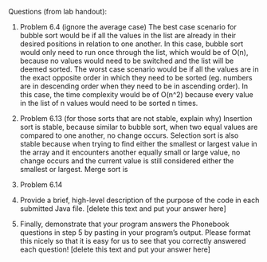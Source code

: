 Questions (from lab handout):

1. Problem 6.4 (ignore the average case)
    The best case scenario for bubble sort would be if all the values in the list
    are already in their desired positions in relation to one another. In this
    case, bubble sort would only need to run once through the list, which would
    be of O(n), because no values would need to be switched and the list will be
    deemed sorted. The worst case scenario would be if all the values are in the
    exact opposite order in which they need to be sorted (eg. numbers are in
    descending order when they need to be in ascending order). In this case, the
    time complexity would be of O(n^2) because every value in the list of n
    values would need to be sorted n times.

2. Problem 6.13 (for those sorts that are not stable, explain why)
    Insertion sort is stable, because similar to bubble sort, when two equal
    values are compared to one another, no change occurs. Selection sort is also
    stable because when trying to find either the smallest or largest value in
    the array and it encounters another equally small or large value, no change
    occurs and the current value is still considered either the smallest or
    largest. Merge sort is 

3. Problem 6.14


4. Provide a brief, high-level description of the purpose of the code in each submitted Java file.
    [delete this text and put your answer here]

5. Finally, demonstrate that your program answers the Phonebook questions in step 5 by pasting in your program’s output. Please format this nicely so that it is easy for us to see that you correctly answered each question!
    [delete this text and put your answer here]
